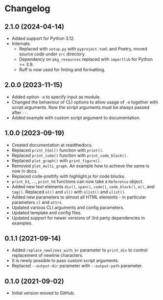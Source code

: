 # Changelog

## 2.1.0 (2024-04-14)

- Added support for Python 3.12.
- Internals:
    - Replaced with `setup.py` with `pyproject.toml` and Poetry, moved source code
      under `src` directory.
    - Dependency on `pkg_resources` replaced with `importlib` for Python >= 3.9.
    - Ruff is now used for linting and formatting.

## 2.0.0 (2023-11-15)

- Added option `-m` to specify input as module.
- Changed the behaviour of CLI options to allow usage of `-m` together with script
  arguments. Now the script arguments must be always passed after `--`.
- Added example with custom script argument to documentation.

## 1.0.0 (2023-09-19)

- Created documentation at readthedocs.
- Replaced `print_html()` function with `print()`.
- Replaced `print_code()` function with `print_code_block()`.
- Replaced `plot_graph()` with `print_figure()`.
- Removed `plot_multi_graph`. An example how to achieve the same is now in docs.
- Replaced code-prettify with highlight.js for code blocks.
- `print_h1`, ..., `print_h6` functions can now take a `Reference` object.
- Added new text elements `div()`, `span()`, `code()`, `code_block()`, `a()`,
  and `tag()`.
  Replaced `ol()` and `ul()` with `olist()` and `ulist()`.
- Added new parameters to almost all HTML elements - in particular parameters `cl`
  and `attrs`.
- Updated various CLI arguments and config parameters.
- Updated template and config files.
- Updated support for newer versions of 3rd party dependencies in examples.

## 0.1.1 (2021-09-14)

- Added `replace_newlines_with_br` parameter to `print_div` to control replacement of
  newline characters.
- It is newly possible to pass custom script arguments.
- Replaced `--output-dir` parameter with `--output-path` parameter.

## 0.1.0 (2021-09-02)

- Initial version moved to GitHub.